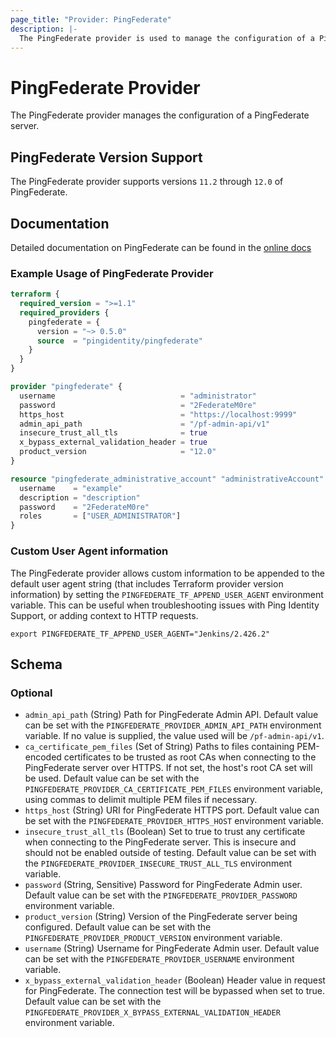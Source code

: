 ```yaml
---
page_title: "Provider: PingFederate"
description: |-
  The PingFederate provider is used to manage the configuration of a PingFederate server.
---
```


# PingFederate Provider

The PingFederate provider manages the configuration of a PingFederate server.

## PingFederate Version Support

The PingFederate provider supports versions `11.2` through `12.0` of PingFederate.

## Documentation
Detailed documentation on PingFederate can be found in the [online docs](https://docs.pingidentity.com/r/en-us/pingfederate-112/pf_pingfederate_landing_page)
### Example Usage of PingFederate Provider
```terraform
terraform {
  required_version = ">=1.1"
  required_providers {
    pingfederate = {
      version = "~> 0.5.0"
      source  = "pingidentity/pingfederate"
    }
  }
}

provider "pingfederate" {
  username                            = "administrator"
  password                            = "2FederateM0re"
  https_host                          = "https://localhost:9999"
  admin_api_path                      = "/pf-admin-api/v1"
  insecure_trust_all_tls              = true
  x_bypass_external_validation_header = true
  product_version                     = "12.0"
}

resource "pingfederate_administrative_account" "administrativeAccount" {
  username    = "example"
  description = "description"
  password    = "2FederateM0re"
  roles       = ["USER_ADMINISTRATOR"]
}
```

### Custom User Agent information

The PingFederate provider allows custom information to be appended to the default user agent string (that includes Terraform provider version information) by setting the `PINGFEDERATE_TF_APPEND_USER_AGENT` environment variable.  This can be useful when troubleshooting issues with Ping Identity Support, or adding context to HTTP requests.

```shell
export PINGFEDERATE_TF_APPEND_USER_AGENT="Jenkins/2.426.2"
```

<!-- schema generated by tfplugindocs -->
## Schema

### Optional

- `admin_api_path` (String) Path for PingFederate Admin API. Default value can be set with the `PINGFEDERATE_PROVIDER_ADMIN_API_PATH` environment variable. If no value is supplied, the value used will be `/pf-admin-api/v1`.
- `ca_certificate_pem_files` (Set of String) Paths to files containing PEM-encoded certificates to be trusted as root CAs when connecting to the PingFederate server over HTTPS. If not set, the host's root CA set will be used. Default value can be set with the `PINGFEDERATE_PROVIDER_CA_CERTIFICATE_PEM_FILES` environment variable, using commas to delimit multiple PEM files if necessary.
- `https_host` (String) URI for PingFederate HTTPS port. Default value can be set with the `PINGFEDERATE_PROVIDER_HTTPS_HOST` environment variable.
- `insecure_trust_all_tls` (Boolean) Set to true to trust any certificate when connecting to the PingFederate server. This is insecure and should not be enabled outside of testing. Default value can be set with the `PINGFEDERATE_PROVIDER_INSECURE_TRUST_ALL_TLS` environment variable.
- `password` (String, Sensitive) Password for PingFederate Admin user. Default value can be set with the `PINGFEDERATE_PROVIDER_PASSWORD` environment variable.
- `product_version` (String) Version of the PingFederate server being configured. Default value can be set with the `PINGFEDERATE_PROVIDER_PRODUCT_VERSION` environment variable.
- `username` (String) Username for PingFederate Admin user. Default value can be set with the `PINGFEDERATE_PROVIDER_USERNAME` environment variable.
- `x_bypass_external_validation_header` (Boolean) Header value in request for PingFederate. The connection test will be bypassed when set to true. Default value can be set with the `PINGFEDERATE_PROVIDER_X_BYPASS_EXTERNAL_VALIDATION_HEADER` environment variable.
